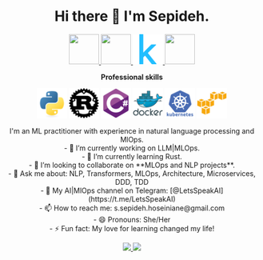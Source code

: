 <h1 align="center">Hi there 👋 I'm Sepideh.</h1>
<p align="center">
 <a href="https://www.linkedin.com/in/sepideh-hosseinian" target="_blank">
  <img src="https://img.icons8.com/fluent/60/000000/linkedin.png" width="60" height="60" />
 </a>
  
 <a href="https://twitter.com/sepidpy" target="_blank">
  <img src="https://img.icons8.com/fluent/60/000000/twitter.png" width="60" height="60" />
 </a>
 <a href="https://kaggle.com/sepidehhosseinian" target="_blank">
  <img src="https://raw.githubusercontent.com/devicons/devicon/master/icons/kaggle/kaggle-original.svg" width="60" height="60" />
 </a>
  <a href="https://leetcode.com/sepidehhosseinian" target="_blank">
  <img src="https://raw.githubusercontent.com/rahuldkjain/github-profile-readme-generator/master/src/images/icons/Social/leet-code.svg" width="60" height="60"/>
 </a>
</p>
<p align="center"> 
 <strong>
  Professional skills
  </strong>
</p>

<p align="center"> 
  <img src="https://raw.githubusercontent.com/devicons/devicon/master/icons/python/python-original.svg" alt="python" width="60" height="60" />
  <img src="https://raw.githubusercontent.com/devicons/devicon/master/icons/rust/rust-plain.svg" alt="rust" width="60" height="60" />
  <img src="https://raw.githubusercontent.com/devicons/devicon/master/icons/csharp/csharp-original.svg" alt="csharp" width="60" height="60" />
  <img src="https://raw.githubusercontent.com/devicons/devicon/master/icons/docker/docker-original-wordmark.svg" alt="docker" width="60" height="60" />
  <img src="https://raw.githubusercontent.com/devicons/devicon/master/icons/kubernetes/kubernetes-plain-wordmark.svg" alt="kubernetes" width="60" height="60" />
  <img src="https://raw.githubusercontent.com/devicons/devicon/master/icons/amazonwebservices/amazonwebservices-original.svg" alt="aws" width="60" height="60" />
</p>
<p align="center"> 
I'm an ML practitioner with experience in natural language processing and MlOps.
</br>
- 🔭 I’m currently working on LLM|MLOps.
</br>
- 🌱 I’m currently learning Rust.
</br>
- 👯 I’m looking to collaborate on **MLOps and NLP projects**.
</br>
- 💬 Ask me about: NLP, Transformers, MLOps, Architecture, Microservices, DDD, TDD
</br>
- 📃 My AI|MlOps channel on Telegram: [@LetsSpeakAI](https://t.me/LetsSpeakAI)
</br>
- 📫 How to reach me: s.sepideh.hoseiniane@gmail.com
</br>
- 😄 Pronouns: She/Her
</br>
- ⚡ Fun fact: My love for learning changed my life!
</br>
</p>
<p align="center">
 <a href="#" alt="Sepideh Hosseinian's github stats">
  <img height="220"src="https://github-readme-stats.vercel.app/api?username=sepidehhosseinian&show_icons=true&theme=tokyonight&card_width=60%"/>
 </a>
  <a href="#" alt="Sepideh Hosseinian's three lang">
  <img height="220" src="https://github-readme-stats.vercel.app/api/top-langs/?username=sepidehhosseinian&langs_count=3&&theme=tokyonight&card_width=40%"/>
 </a>
</p>
